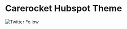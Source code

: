 <h1>Carerocket Hubspot Theme</h1>
<img alt="Twitter Follow" src="https://img.shields.io/twitter/follow/eludadev?style=social">

